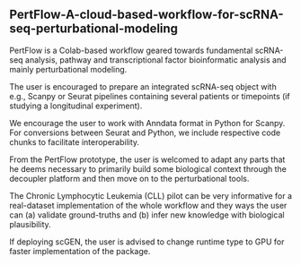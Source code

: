 ## PertFlow-A-cloud-based-workflow-for-scRNA-seq-perturbational-modeling

PertFlow is a Colab-based workflow geared towards fundamental scRNA-seq analysis, pathway and transcriptional factor bioinformatic analysis and mainly perturbational modeling.

The user is encouraged to prepare an integrated scRNA-seq object with e.g., Scanpy or Seurat pipelines containing several patients or timepoints (if studying a longitudinal experiment).

We encourage the user to work with Anndata format in Python for Scanpy. For conversions between Seurat and Python, we include respective code chunks to facilitate interoperability.

From the PertFlow prototype, the user is welcomed to adapt any parts that he deems necessary to primarily build some biological context through the decoupler platform and then move on to the perturbational tools.

The Chronic Lymphocytic Leukemia (CLL) pilot can be very informative for a real-dataset implementation of the whole workflow and they ways the user can (a) validate ground-truths and (b) infer new knowledge with biological plausibility.

If deploying scGEN, the user is advised to change runtime type to GPU for faster implementation of the package.
